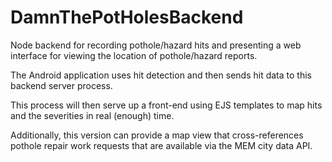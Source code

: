 # DamnThePotHolesBackend

Node backend for recording pothole/hazard hits and presenting a web interface for viewing the location of pothole/hazard reports.

The Android application uses hit detection and then sends hit data to this backend server process.

This process will then serve up a front-end using EJS templates to map hits and the severities in real (enough) time.

Additionally, this version can provide a map view that cross-references pothole repair work requests that are available via the MEM city data API.

